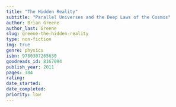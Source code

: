 ```yaml
---
title: "The Hidden Reality"
subtitle: "Parallel Universes and the Deep Laws of the Cosmos"
author: Brian Greene
author_last: Greene
slug: greene-the-hidden-reality
type: non-fiction
img: true
genre: physics
isbn: 9780307265630
goodreads_id: 8167094
publish_year: 2011
pages: 384
rating: 
date_started:
date_completed:
priority: low
---
```

